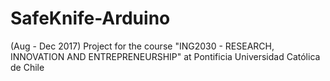 # SafeKnife-Arduino
(Aug - Dec 2017) Project for the course "ING2030 - RESEARCH, INNOVATION AND ENTREPRENEURSHIP" at Pontificia Universidad Católica de Chile
